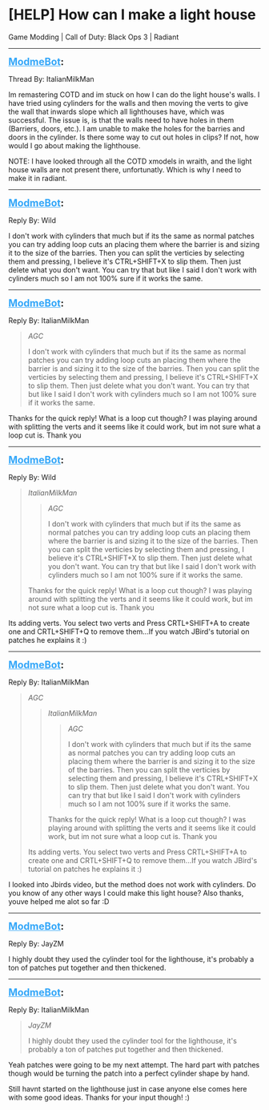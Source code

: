 # [HELP] How can I make a light house
Game Modding | Call of Duty: Black Ops 3 | Radiant

---
<strong style="font-size: 1.4em;"><span style="text-decoration: underline;text-decoration-color: #34a7f9;"><span style="color:#34a7f9;">ModmeBot</span></span>:</strong>

<p>Thread By: ItalianMilkMan<br /><p style="text-align:left;">Im remastering COTD and im stuck on how I can do the light house&#39;s walls. I have tried using cylinders for the walls and then moving the verts to give the wall that inwards slope which all lighthouses have, which was successful. The issue is, is that the walls need to have holes in them (Barriers, doors, etc.). I am unable to make the holes for the barries and doors in the cylinder. Is there some way to cut out holes in clips? If not, how would I go about making the lighthouse.<p style="text-align:left;"></p><p style="text-align:left;"></p>NOTE: I have looked through all the COTD xmodels in wraith, and the light house walls are not present there, unfortunatly. Which is why I need to make it in radiant.</p></p>

---
<strong style="font-size: 1.4em;"><span style="text-decoration: underline;text-decoration-color: #34a7f9;"><span style="color:#34a7f9;">ModmeBot</span></span>:</strong>

<p>Reply By: Wild<br /><p style="text-align:left;">I don&#39;t work with cylinders that much but if its the same as normal patches you can try adding loop cuts an placing them where the barrier is and sizing it to the size of the barries. Then you can split the verticies by selecting them and pressing, I believe it&#39;s CTRL+SHIFT+X to slip them. Then just delete what you don&#39;t want. You can try that but like I said I don&#39;t work with cylinders much so I am not 100% sure if it works the same.</p></p>

---
<strong style="font-size: 1.4em;"><span style="text-decoration: underline;text-decoration-color: #34a7f9;"><span style="color:#34a7f9;">ModmeBot</span></span>:</strong>

<p>Reply By: ItalianMilkMan<br /><blockquote><em>AGC</em><p style="text-align:left;">I don&#39;t work with cylinders that much but if its the same as normal patches you can try adding loop cuts an placing them where the barrier is and sizing it to the size of the barries. Then you can split the verticies by selecting them and pressing, I believe it&#39;s CTRL+SHIFT+X to slip them. Then just delete what you don&#39;t want. You can try that but like I said I don&#39;t work with cylinders much so I am not 100% sure if it works the same.</p></blockquote><p style="text-align:left;">Thanks for the quick reply! What is a loop cut though? I was playing around with splitting the verts and it seems like it could work, but im not sure what a loop cut is. Thank you</p></p>

---
<strong style="font-size: 1.4em;"><span style="text-decoration: underline;text-decoration-color: #34a7f9;"><span style="color:#34a7f9;">ModmeBot</span></span>:</strong>

<p>Reply By: Wild<br /><blockquote><em>ItalianMilkMan</em><blockquote><em>AGC</em><p style="text-align:left;">I don&#39;t work with cylinders that much but if its the same as normal patches you can try adding loop cuts an placing them where the barrier is and sizing it to the size of the barries. Then you can split the verticies by selecting them and pressing, I believe it&#39;s CTRL+SHIFT+X to slip them. Then just delete what you don&#39;t want. You can try that but like I said I don&#39;t work with cylinders much so I am not 100% sure if it works the same.</p></blockquote><p style="text-align:left;">Thanks for the quick reply! What is a loop cut though? I was playing around with splitting the verts and it seems like it could work, but im not sure what a loop cut is. Thank you</p></blockquote><p style="text-align:left;">Its adding verts. You select two verts and Press CRTL+SHIFT+A to create one and CRTL+SHIFT+Q to remove them...If you watch JBird&#39;s tutorial on patches he explains it :)</p><p style="text-align:left;"></p></p>

---
<strong style="font-size: 1.4em;"><span style="text-decoration: underline;text-decoration-color: #34a7f9;"><span style="color:#34a7f9;">ModmeBot</span></span>:</strong>

<p>Reply By: ItalianMilkMan<br /><blockquote><em>AGC</em><blockquote><em>ItalianMilkMan</em><blockquote><em>AGC</em><p style="text-align:left;">I don&#39;t work with cylinders that much but if its the same as normal patches you can try adding loop cuts an placing them where the barrier is and sizing it to the size of the barries. Then you can split the verticies by selecting them and pressing, I believe it&#39;s CTRL+SHIFT+X to slip them. Then just delete what you don&#39;t want. You can try that but like I said I don&#39;t work with cylinders much so I am not 100% sure if it works the same.</p></blockquote><p style="text-align:left;">Thanks for the quick reply! What is a loop cut though? I was playing around with splitting the verts and it seems like it could work, but im not sure what a loop cut is. Thank you</p></blockquote><p style="text-align:left;">Its adding verts. You select two verts and Press CRTL+SHIFT+A to create one and CRTL+SHIFT+Q to remove them...If you watch JBird&#39;s tutorial on patches he explains it :)</p><p style="text-align:left;"></p></blockquote><p style="text-align:left;">I looked into Jbirds video, but the method does not work with cylinders. Do you know of any other ways I could make this light house? Also thanks, youve helped me alot so far :D</p></p>

---
<strong style="font-size: 1.4em;"><span style="text-decoration: underline;text-decoration-color: #34a7f9;"><span style="color:#34a7f9;">ModmeBot</span></span>:</strong>

<p>Reply By: JayZM<br /><p style="text-align:left;">I highly doubt they used the cylinder tool for the lighthouse, it&#39;s probably a ton of patches put together and then thickened.</p></p>

---
<strong style="font-size: 1.4em;"><span style="text-decoration: underline;text-decoration-color: #34a7f9;"><span style="color:#34a7f9;">ModmeBot</span></span>:</strong>

<p>Reply By: ItalianMilkMan<br /><blockquote><em>JayZM</em><p style="text-align:left;">I highly doubt they used the cylinder tool for the lighthouse, it&#39;s probably a ton of patches put together and then thickened.</p></blockquote><p style="text-align:left;">Yeah patches were going to be my next attempt. The hard part with patches though would be turning the patch into a perfect cylinder shape by hand.</p><p style="text-align:left;"></p><p style="text-align:left;">Still havnt started on the lighthouse just in case anyone else comes here with some good ideas. Thanks for your input though! :)</p></p>
